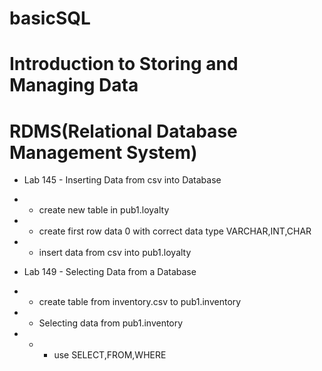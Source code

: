 # basicSQL
# Introduction to Storing and Managing Data
# RDMS(Relational Database Management System)

* Lab 145 - Inserting Data from csv into Database
* * create new table in pub1.loyalty
* * create first row data 0 with correct data type VARCHAR,INT,CHAR
* * insert data from csv into pub1.loyalty

* Lab 149 - Selecting Data from a Database
* * create table from inventory.csv to pub1.inventory
* * Selecting data from pub1.inventory
* * * use SELECT,FROM,WHERE



